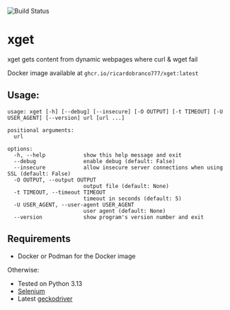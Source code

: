 ![Build Status](https://github.com/ricardobranco777/xget/actions/workflows/ci.yml/badge.svg)

# xget
xget gets content from dynamic webpages where curl & wget fail

Docker image available at `ghcr.io/ricardobranco777/xget:latest`

## Usage:

```
usage: xget [-h] [--debug] [--insecure] [-O OUTPUT] [-t TIMEOUT] [-U USER_AGENT] [--version] url [url ...]

positional arguments:
  url

options:
  -h, --help            show this help message and exit
  --debug               enable debug (default: False)
  --insecure            allow insecure server connections when using SSL (default: False)
  -O OUTPUT, --output OUTPUT
                        output file (default: None)
  -t TIMEOUT, --timeout TIMEOUT
                        timeout in seconds (default: 5)
  -U USER_AGENT, --user-agent USER_AGENT
                        user agent (default: None)
  --version             show program's version number and exit
```

## Requirements

- Docker or Podman for the Docker image

Otherwise:

- Tested on Python 3.13
- [Selenium](https://pypi.org/project/selenium/)
- Latest [geckodriver](https://github.com/mozilla/geckodriver/releases)
